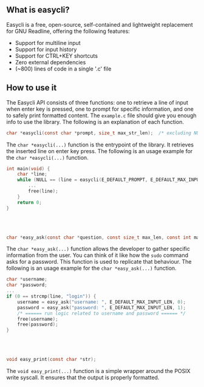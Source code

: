 ## What is easycli?
Easycli is a free, open-source, self-contained and lightweight replacement for GNU Readline, offering the following features:

- Support for multiline input
- Support for input history
- Support for CTRL+KEY shortcuts
- Zero external dependencies
- (~800) lines of code in a single '.c' file

## How to use it
The Easycli API consists of three functions: one to retrieve a line of input when enter key is pressed, one to prompt for specific information, and one to safely print formatted content.
The ```example.c``` file should give you enough info to use the library. The following is an explanation of each function.

```c
char *easycli(const char *prompt, size_t max_str_len);  /* excluding NULL terminator */
```
The ```char *easycli(...)``` function is the entrypoint of the library. It retrieves the inserted line on enter key press.
The following is an usage example for the ```char *easycli(...)``` function.

```c
int main(void) {
    char *line;
    while (NULL == (line = easycli(E_DEFAULT_PROMPT, E_DEFAULT_MAX_INPUT_LEN))) {
        ...
        free(line);
    }
    return 0;
}
```
<br><br>
```c
char *easy_ask(const char *question, const size_t max_len, const int masked);  /* excluding NULL terminator */
```
The ```char *easy_ask(...)``` function allows the developer to gather specific information from the user.
You can think of it like how the ```sudo``` command asks for a password. This function is used to replicate that
behaviour.
The following is an usage example for the ```char *easy_ask(...)``` function.

```c
char *username;
char *password;
...
if (0 == strcmp(line, "login")) {
    username = easy_ask("username: ", E_DEFAULT_MAX_INPUT_LEN, 0);
    password = easy_ask("password: ", E_DEFAULT_MAX_INPUT_LEN, 1);
    /* ====== run logic related to username and password ====== */
    free(username);
    free(password);
}
```
<br><br>
```c
void easy_print(const char *str);
```
The ```void easy_print(...)``` function is a simple wrapper around the POSIX write syscall. It ensures that the output is properly formatted.